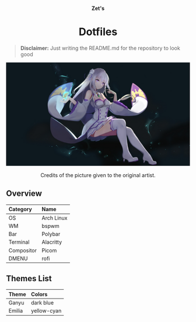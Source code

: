 <h4 align="center">Zet's</h4>
<h1 align="center">Dotfiles</h1>

> **Disclaimer:** Just writing the README.md for the repository to look good

<p align="center">
  <img src="emilia/Wallpapers/emilia.png">
</p>
<p align="center">
    Credits of the picture given to the original artist.
    </P>

## Overview
| Category | Name |
| :-- | :-- |
| OS | Arch Linux |
| WM | bspwm |
| Bar | Polybar |
| Terminal | Alacritty |
| Compositor | Picom |
| DMENU | rofi |

## Themes List
| Theme | Colors |
| :-- | :-- |
| Ganyu | dark blue |
| Emilia | yellow-cyan |
